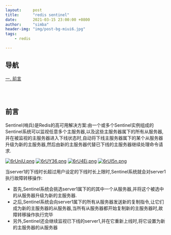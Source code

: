 ```yaml
---
layout:     post
title:      "redis sentinel"
date:       2021-03-15 23:00:00 +0800
author:     "simba"
header-img: "img/post-bg-miui6.jpg"
tags:
    - redis

---
```




## 导航
[一. 前言](#jump1)
<br>











<br><br>
## <span id="jump1">前言</span>

Sentinel(哨兵)是Redis的高可用解决方案:由一个或多个Sentinel实例组成的Sentinel系统可以监视任意多个主服务器,以及这些主服务器属下的所有从服务器,并在被监视的主服务器进入下线状态时,自动将下线主服务器属下的某个从服务器升级为新的主服务器,然后由新的主服务器代替已下线的主服务器继续处理命令请求.

[![6rUnjU.png](https://s3.ax1x.com/2021/03/15/6rUnjU.png)](https://imgtu.com/i/6rUnjU)
[![6rUY36.png](https://s3.ax1x.com/2021/03/15/6rUY36.png)](https://imgtu.com/i/6rUY36)
[![6rU4Ej.png](https://s3.ax1x.com/2021/03/15/6rU4Ej.png)](https://imgtu.com/i/6rU4Ej)
[![6rUI5n.png](https://s3.ax1x.com/2021/03/15/6rUI5n.png)](https://imgtu.com/i/6rUI5n)

当server1的下线时长超过用户设定的下线时长上限时,Sentinel系统就会对server1执行故障转移操作:
* 首先,Sentinel系统会挑选server1属下的的其中一个从服务器,并将这个被选中的从服务器升级为新的主服务器.
* 之后,Sentinel系统会向server1属下的所有从服务器发送新的复制指令,让它们成为新的主服务器的从服务器,当所有从服务器都开始复制新的主服务器时,故障转移操作执行完毕
* 另外,Sentinel还会继续监视已下线的server1,并在它重新上线时,将它设置为新的主服务器的从服务器